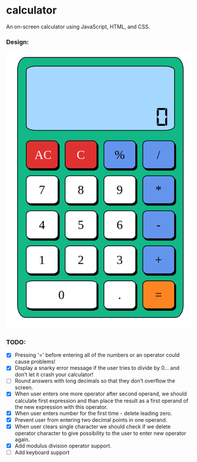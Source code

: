 # calculator

An on-screen calculator using JavaScript, HTML, and CSS.

### Design:

![Design](./img/doc/design.png)

### TODO:

- [x] Pressing '=' before entering all of the numbers or an operator could cause problems!
- [x] Display a snarky error message if the user tries to divide by 0… and don’t let it crash your calculator!
- [ ] Round answers with long decimals so that they don’t overflow the screen.
- [x] When user enters one more operator after second operand, we should calculate first expression and than place the result as a first operand of the new expression with this operator.
- [x] When user enters number for the first time - delete leading zero.
- [x] Prevent user from entering two decimal points in one operand.
- [x] When user clears single character we should check if we delete operator character to give possibility to the user to enter new operator again.
- [x] Add modulus division operator support.
- [ ] Add keyboard support
